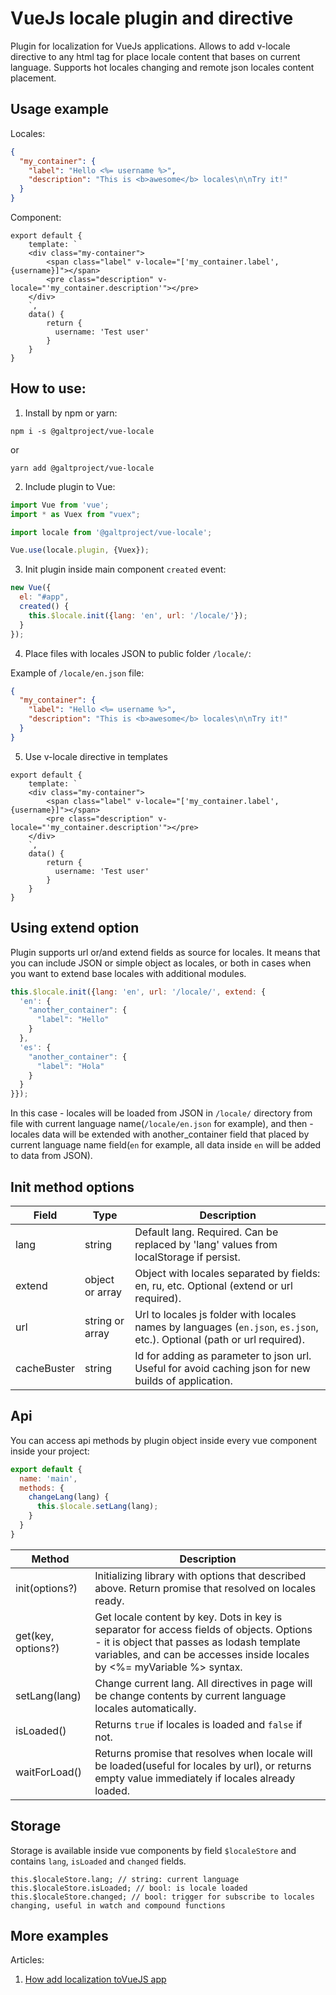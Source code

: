 # VueJs locale plugin and directive
Plugin for localization for VueJs applications. Allows to add v-locale directive to any html tag
for place locale content that bases on current language. Supports hot locales changing and remote json
locales content placement.

## Usage example
Locales:
```json
{
  "my_container": {
    "label": "Hello <%= username %>",
    "description": "This is <b>awesome</b> locales\n\nTry it!"
  }
}
```
Component:
```vue
export default {
    template: `
    <div class="my-container">
        <span class="label" v-locale="['my_container.label', {username}]"></span>
        <pre class="description" v-locale="'my_container.description'"></pre>
    </div>
    `,
    data() {
        return {
          username: 'Test user'
        }
    }
}
```
## How to use:
1. Install by npm or yarn:
```
npm i -s @galtproject/vue-locale
```
or
```
yarn add @galtproject/vue-locale
```
2. Include plugin to Vue:
```js
import Vue from 'vue';
import * as Vuex from "vuex";

import locale from '@galtproject/vue-locale';

Vue.use(locale.plugin, {Vuex});
```
3. Init plugin inside main component `created` event:
```js
new Vue({
  el: "#app",
  created() {
    this.$locale.init({lang: 'en', url: '/locale/'});
  }
});
```
4. Place files with locales JSON to public folder `/locale/`:

Example of `/locale/en.json` file:
```json
{
  "my_container": {
    "label": "Hello <%= username %>",
    "description": "This is <b>awesome</b> locales\n\nTry it!"
  }
}
```

5. Use v-locale directive in templates
```vue
export default {
    template: `
    <div class="my-container">
        <span class="label" v-locale="['my_container.label', {username}]"></span>
        <pre class="description" v-locale="'my_container.description'"></pre>
    </div>
    `,
    data() {
        return {
          username: 'Test user'
        }
    }
}
```
## Using extend option
Plugin supports url or/and extend fields as source for locales. It means that you can include JSON or simple object as locales, or both in cases when you want to extend base locales with additional modules.
```js
this.$locale.init({lang: 'en', url: '/locale/', extend: {
  'en': {
    "another_container": {
      "label": "Hello"
    }
  },
  'es': {
    "another_container": {
      "label": "Hola"
    }
  }
}});
```
In this case - locales will be loaded from JSON in `/locale/` directory from file with current language name(`/locale/en.json` for example), and then - locales data will be extended with another_container field that placed by current language name field(`en` for example, all data inside `en` will be added to data from JSON).
## Init method options
| Field | Type | Description |
| --- | --- | --- |
| lang | string | Default lang. Required. Can be replaced by 'lang' values from localStorage if persist. |
| extend | object or array | Object with locales separated by fields: en, ru, etc. Optional (extend or url required). |
| url | string or array | Url to locales js folder with locales names by languages (`en.json`, `es.json`, etc.). Optional (path or url required). |
| cacheBuster | string | Id for adding as parameter to json url. Useful for avoid caching json for new builds of application. |
## Api
You can access api methods by plugin object inside every vue component inside your project:
```js
export default {
  name: 'main',
  methods: {
    changeLang(lang) {
      this.$locale.setLang(lang);
    }
  }
}
```
| Method | Description |
| --- | --- |
| init(options?) | Initializing library with options that described above. Return promise that resolved on locales ready. |
| get(key, options?) | Get locale content by key. Dots in key is separator for access fields of objects. Options - it is object that passes as lodash template variables, and can be accesses inside locales by <%= myVariable %> syntax. |
| setLang(lang) | Change current lang. All directives in page will be change contents by current language locales automatically.|
| isLoaded() | Returns `true` if locales is loaded and `false` if not.|
| waitForLoad() | Returns promise that resolves when locale will be loaded(useful for locales by url), or returns empty value immediately if locales already loaded.|

## Storage
Storage is available inside vue components by field `$localeStore` and contains `lang`, `isLoaded` and `changed` fields.
```
this.$localeStore.lang; // string: current language
this.$localeStore.isLoaded; // bool: is locale loaded
this.$localeStore.changed; // bool: trigger for subscribe to locales changing, useful in watch and compound functions
```

## More examples
Articles:
1. [How add localization toVueJS app](https://medium.com/@jonybang/how-add-localization-tovuejs-app-a438b8b17b93)
